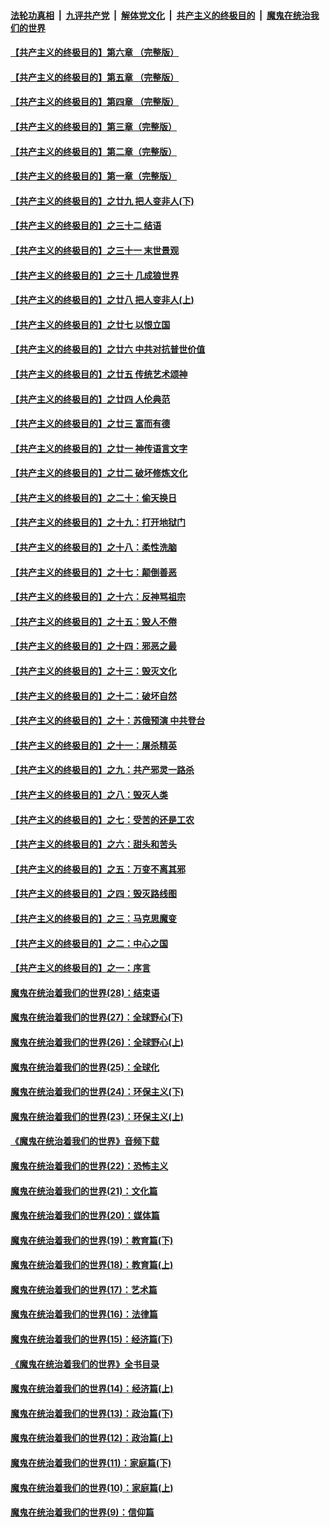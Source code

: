 ####  [法轮功真相](../../../../basic/blob/master/README.md?t=10071413) &nbsp;|&nbsp; [九评共产党](../../../../9ping.md/blob/master/README.md?t=10071413) &nbsp;|&nbsp; [解体党文化](../../../../jtdwh.md/blob/master/README.md?t=10071413)  &nbsp;|&nbsp; [共产主义的终极目的](../../../../gczydzjmd.md/blob/master/README.md?t=10071413) &nbsp;|&nbsp; [魔鬼在统治我们的世界](../../../../mgztzwmdsj.md/blob/master/README.md?t=10071413) 

#### [【共产主义的终极目的】第六章 （完整版）](../pages/nsc422/n11428913.md?t=10071413) 

#### [【共产主义的终极目的】第五章 （完整版）](../pages/nsc422/n11428912.md?t=10071413) 

#### [【共产主义的终极目的】第四章 （完整版）](../pages/nsc422/n11428907.md?t=10071413) 

#### [【共产主义的终极目的】第三章（完整版）](../pages/nsc422/n11428848.md?t=10071413) 

#### [【共产主义的终极目的】第二章（完整版）](../pages/nsc422/n11428831.md?t=10071413) 

#### [【共产主义的终极目的】第一章（完整版）](../pages/nsc422/n11417651.md?t=10071413) 

#### [【共产主义的终极目的】之廿九 把人变非人(下)](../pages/nsc422/n11344140.md?t=10071413) 

#### [【共产主义的终极目的】之三十二 结语](../pages/nsc422/n11360535.md?t=10071413) 

#### [【共产主义的终极目的】之三十一 末世景观](../pages/nsc422/n11351129.md?t=10071413) 

#### [【共产主义的终极目的】之三十 几成狼世界](../pages/nsc422/n11348280.md?t=10071413) 

#### [【共产主义的终极目的】之廿八 把人变非人(上)](../pages/nsc422/n11340492.md?t=10071413) 

#### [【共产主义的终极目的】之廿七 以恨立国](../pages/nsc422/n11336944.md?t=10071413) 

#### [【共产主义的终极目的】之廿六 中共对抗普世价值](../pages/nsc422/n11324785.md?t=10071413) 

#### [【共产主义的终极目的】之廿五 传统艺术颂神](../pages/nsc422/n11296396.md?t=10071413) 

#### [【共产主义的终极目的】之廿四 人伦典范](../pages/nsc422/n11296397.md?t=10071413) 

#### [【共产主义的终极目的】之廿三 富而有德](../pages/nsc422/n11283598.md?t=10071413) 

#### [【共产主义的终极目的】之廿一 神传语言文字](../pages/nsc422/n11263265.md?t=10071413) 

#### [【共产主义的终极目的】之廿二 破坏修炼文化](../pages/nsc422/n11245728.md?t=10071413) 

#### [【共产主义的终极目的】之二十：偷天换日](../pages/nsc422/n11238846.md?t=10071413) 

#### [【共产主义的终极目的】之十九：打开地狱门](../pages/nsc422/n11206376.md?t=10071413) 

#### [【共产主义的终极目的】之十八：柔性洗脑](../pages/nsc422/n11199994.md?t=10071413) 

#### [【共产主义的终极目的】之十七：颠倒善恶](../pages/nsc422/n11179782.md?t=10071413) 

#### [【共产主义的终极目的】之十六：反神骂祖宗](../pages/nsc422/n11166798.md?t=10071413) 

#### [【共产主义的终极目的】之十五：毁人不倦](../pages/nsc422/n11166792.md?t=10071413) 

#### [【共产主义的终极目的】之十四：邪恶之最](../pages/nsc422/n11150249.md?t=10071413) 

#### [【共产主义的终极目的】之十三：毁灭文化](../pages/nsc422/n11135227.md?t=10071413) 

#### [【共产主义的终极目的】之十二：破坏自然](../pages/nsc422/n11135214.md?t=10071413) 

#### [【共产主义的终极目的】之十：苏俄预演 中共登台](../pages/nsc422/n11118424.md?t=10071413) 

#### [【共产主义的终极目的】之十一：屠杀精英](../pages/nsc422/n11118442.md?t=10071413) 

#### [【共产主义的终极目的】之九：共产邪灵一路杀](../pages/nsc422/n11114139.md?t=10071413) 

#### [【共产主义的终极目的】之八：毁灭人类](../pages/nsc422/n11108503.md?t=10071413) 

#### [【共产主义的终极目的】之七：受苦的还是工农](../pages/nsc422/n11101809.md?t=10071413) 

#### [【共产主义的终极目的】之六：甜头和苦头](../pages/nsc422/n11096971.md?t=10071413) 

#### [【共产主义的终极目的】之五：万变不离其邪](../pages/nsc422/n11091285.md?t=10071413) 

#### [【共产主义的终极目的】之四：毁灭路线图](../pages/nsc422/n11086284.md?t=10071413) 

#### [【共产主义的终极目的】之三：马克思魔变](../pages/nsc422/n11061941.md?t=10071413) 

#### [【共产主义的终极目的】之二：中心之国](../pages/nsc422/n11047728.md?t=10071413) 

#### [【共产主义的终极目的】之一：序言](../pages/nsc422/n11086077.md?t=10071413) 

#### [魔鬼在统治着我们的世界(28)：结束语](../pages/nsc422/n10936246.md?t=10071413) 

#### [魔鬼在统治着我们的世界(27)：全球野心(下)](../pages/nsc422/n10928319.md?t=10071413) 

#### [魔鬼在统治着我们的世界(26)：全球野心(上)](../pages/nsc422/n10900318.md?t=10071413) 

#### [魔鬼在统治着我们的世界(25)：全球化](../pages/nsc422/n10788205.md?t=10071413) 

#### [魔鬼在统治着我们的世界(24)：环保主义(下)](../pages/nsc422/n10695307.md?t=10071413) 

#### [魔鬼在统治着我们的世界(23)：环保主义(上)](../pages/nsc422/n10688613.md?t=10071413) 

#### [《魔鬼在统治着我们的世界》音频下载](../pages/nsc422/n10635553.md?t=10071413) 

#### [魔鬼在统治着我们的世界(22)：恐怖主义](../pages/nsc422/n10614727.md?t=10071413) 

#### [魔鬼在统治着我们的世界(21)：文化篇](../pages/nsc422/n10597706.md?t=10071413) 

#### [魔鬼在统治着我们的世界(20)：媒体篇](../pages/nsc422/n10586579.md?t=10071413) 

#### [魔鬼在统治着我们的世界(19)：教育篇(下)](../pages/nsc422/n10564808.md?t=10071413) 

#### [魔鬼在统治着我们的世界(18)：教育篇(上)](../pages/nsc422/n10526970.md?t=10071413) 

#### [魔鬼在统治着我们的世界(17)：艺术篇](../pages/nsc422/n10499093.md?t=10071413) 

#### [魔鬼在统治着我们的世界(16)：法律篇](../pages/nsc422/n10485969.md?t=10071413) 

#### [魔鬼在统治着我们的世界(15)：经济篇(下)](../pages/nsc422/n10469975.md?t=10071413) 

#### [《魔鬼在统治着我们的世界》全书目录](../pages/nsc422/n10464261.md?t=10071413) 

#### [魔鬼在统治着我们的世界(14)：经济篇(上)](../pages/nsc422/n10457370.md?t=10071413) 

#### [魔鬼在统治着我们的世界(13)：政治篇(下)](../pages/nsc422/n10448270.md?t=10071413) 

#### [魔鬼在统治着我们的世界(12)：政治篇(上)](../pages/nsc422/n10444576.md?t=10071413) 

#### [魔鬼在统治着我们的世界(11)：家庭篇(下)](../pages/nsc422/n10440961.md?t=10071413) 

#### [魔鬼在统治着我们的世界(10)：家庭篇(上)](../pages/nsc422/n10435448.md?t=10071413) 

#### [魔鬼在统治着我们的世界(9)：信仰篇](../pages/nsc422/n10432159.md?t=10071413) 

